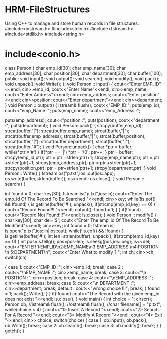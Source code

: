 # HRM-FileStructures
Using C++ to manage and store human records in file structures.
#include<iostream.h>
#include<stdio.h>
#include<fstream.h>
#include<stdlib.h>
#include<string.h>
# include<conio.h>
class Person
{
char emp_id[30];
char emp_name[30];
char emp_address[30];
char position[30];
char department[30];
char buffer[100];
public:
void input();
void output();
void search();
void modify();
void pack();
void unpack();
void Write();
};
void Person :: input()
{
cout<<"Enter EMP_ID"<<endl;
cin>>emp_id;
cout<<"Enter Name"<<endl;
cin>>emp_name;
cout<<"Enter Address"<<endl;
cin>>emp_address;
cout<<"Enter position"<<endl;
cin>>position;
cout<<"Enter department"<<endl;
cin>>department;
}
void Person :: output()
{
istream& flush();
cout<<"EMP_ID:";
puts(emp_id);
cout<<"emp_Name :";
puts(emp_name);
 cout<<"emp_Address :";

puts(emp_address);
 cout<<"position :";
puts(position);
 cout<<"department :";
puts(department);
}
void Person::pack()
{
strcpy(buffer,emp_id); strcat(buffer,"|");
strcat(buffer,emp_name); strcat(buffer,"|");
strcat(buffer,emp_address); strcat(buffer,"|");
strcat(buffer,position); strcat(buffer,"|");
strcat(buffer,department); strcat(buffer,"|");
strcat(buffer,"#");
}
void Person::unpack()
{
char *ptr = buffer;
while(*ptr!='#')
{
if(*ptr == '|')
*ptr = '\0';
ptr++;
}
ptr = buffer;
strcpy(emp_id,ptr);
ptr = ptr +strlen(ptr)+1;
strcpy(emp_name,ptr);
ptr = ptr +strlen(ptr)+1;
strcpy(emp_address,ptr);
ptr = ptr +strlen(ptr)+1;
strcpy(position,ptr);
ptr = ptr+strlen(ptr)+1;
strcpy(department,ptr);
}
void Person:: Write()
{
fstream os("p.txt",ios::out|ios::app);
os.write(buffer,strlen(buffer));
os<<endl;
os.close();
}
void Person :: search()
{

int found = 0;
char key[30];
fstream is("p.txt",ios::in);
 cout<<"Enter The emp_id Of The Record To Be Searched "<<endl;
cin>>key;
while(!is.eof() && !found)
{
is.getline(buffer,'#');
unpack();
if(strcmp(emp_id,key) == 0)
{
cout<<"Record Found!!! "<<endl;
output();
found = 1;
}
}
if(!found)
cout<<"Record Not Found!!!"<<endl;
is.close();
}
void Person :: modify()
{
char key[30];
char del='$';
cout<<"Enter The emp_id Of The Record To Be Modified"<<endl;
cin>>key;
int found = 0;
fstream is;
is.open("p.txt",ios::in|ios::out);
while(!is.eof() && !found)
{
 is.getline(buffer,'#');
int len=strlen(buffer);
unpack();
if(strcmp(emp_id,key) == 0)
{
int pos=is.tellg();
pos=pos-len;
is.seekg(pos,ios::beg);
is<<del;
cout<<"ENTER 1:EMP_ID\n2:EMP_NAME\n3:EMP_ADDRESS \n4:POSITION \n 5:DEPARTMENT\n";
cout<<"Enter What to modify ? ";
int ch;
cin>>ch;
switch(ch)

{
case 1:
cout<<"EMP_ID :";
cin>>emp_id;
break;
case 2 :
cout<<"\nEMP_NAME :";
cin>>emp_name;
break;
case 3:
cout<<"\n POSITION :";
cin>>position;
break;
case 4:
cout<<"\nEMP_ADDRESS :";
cin>>emp_address;
break;
case 5:
cout<<"\n DEPARTMENT :";
cin>>department;
break;
default :
cout<<"wrong choice !!!";
break;
}
found = 1;
pack();
Write();
 }
}
if(!found)
cout<<"The Record with the given emp_id does not exist "<<endl;
is.close();
}
void main()
{
int choice = 1;
clrscr();
Person ob;
//istream& flush();
//ostream& flush();
//char filename[] = "p.txt";
while(choice < 4)
{
cout<<"1> Insert A Record "<<endl;
 cout<<"2> Search For A Record "<<endl;
 cout<<"3> Modify A Record "<<endl;
 cout<<"4> Exit "<<endl;
cin>> choice;
switch(choice)
{
case 1: ob.input();
ob.pack();
ob.Write();
break;
case 2: ob.search();
break;
case 3: ob.modify();
break;
}
} getch();
}
